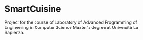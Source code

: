 # SmartCuisine
Project for the course of Laboratory of Advanced Programming of Engineering in Computer Science Master's degree at Università La Sapienza.
